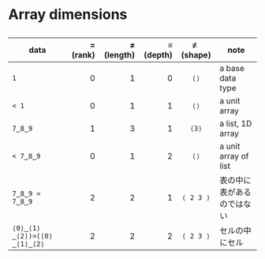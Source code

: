 # Array dimensions

##

|  data           | = (rank) | ≠ (length) | ≡ (depth) | ≢ (shape) | note                     |
|-----------------|---------:|-----------:|----------:|:---------:|--------------------------|
|   `1`           |        0 |          1 |         0 |      `⟨⟩` | a base data type         |
|  `< 1`          |        0 |          1 |         1 |      `⟨⟩` | a unit array             |
| `7‿8‿9`         |        1 |          3 |         1 |     `⟨3⟩` | a list, 1D array         |
|`< 7‿8‿9`        |        0 |          1 |         2 |      `⟨⟩` | a unit array of list     | 
| `7‿8‿9 ≍ 7‿8‿9` |        2 |          2 |         1 |  `⟨ 2 3 ⟩`|表の中に表があるのではない|
| `⟨0⟩‿⟨1⟩‿⟨2⟩)≍(⟨0⟩‿⟨1⟩‿⟨2⟩` | 2 |     2 |         2 |  `⟨ 2 3 ⟩`| セルの中にセル |
